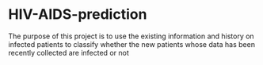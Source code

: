 # HIV-AIDS-prediction
The purpose of this project is to use the existing information and history on infected patients to classify whether the new patients whose data has been recently collected are infected or not
